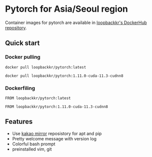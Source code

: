 # Pytorch for Asia/Seoul region

Container images for pytorch are available in [loopbackkr's DockerHub repository](https://hub.docker.com/repository/docker/loopbackkr/pytorch).

## Quick start

### Docker pulling

`docker pull loopbackkr/pytorch:latest`

`docker pull loopbackkr/pytorch:1.11.0-cuda-11.3-cudnn8`

### Dockerfiling

`FROM loopbackkr/pytorch:latest`

`FROM loopbackkr/pytorch:1.11.0-cuda-11.3-cudnn8`

## Features

* Use [kakao mirror](https://mirror.kakao.com/) reposistory for apt and pip
* Pretty welcome message with version log
* Colorful bash prompt
* preinstalled vim, git
